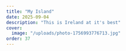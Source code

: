 ```yaml
---
title: "My Island"
date: 2025-09-04
description: "This is Ireland at it's best"
cover:
  image: "/uploads/photo-1756993776713.jpg"
order: 37
---
```


